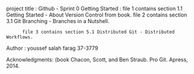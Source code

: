 project title : Github - Sprint 0
Getting Started : file 1 contains section 1.1 Getting Started - About Version Control from
book. 
		  file 2 contains section 3.1 Git Branching - Branches in a Nutshell.
		  file 3 contains section 5.1 Distributed Git - Distributed Workflows.

Author : youssef salah farag 37-3779

Acknowledgments: (book Chacon, Scott, and Ben Straub. Pro Git. Apress,
2014.